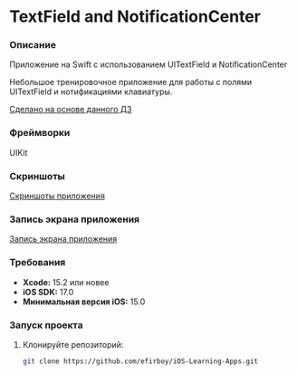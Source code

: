 # TextField and NotificationCenter

### Описание
Приложение на Swift с использованием UITextField и NotificationCenter

Небольшое тренировочное приложение для работы с полями UITextField и нотификациями клавиатуры.

[Сделано на основе данного ДЗ](https://vk.com/topic-139873795_36215935)

### Фреймворки
UIKit

### Скриншоты
[Скриншоты приложения](https://github.com/efirboy/iOS-Learning-Apps/raw/main/Lesson%209%20-%20TextField%20and%20NotificationCenter/UITextField(myApp)/Screenshots)


### Запись экрана приложения
[Запись экрана приложения](https://github.com/efirboy/iOS-Learning-Apps/raw/main/Lesson%209%20-%20TextField%20and%20NotificationCenter/UITextField(myApp)/Videos/TextFieldApp.mov)


### Требования
- **Xcode:** 15.2 или новее
- **iOS SDK:** 17.0
- **Минимальная версия iOS:** 15.0

### Запуск проекта
1. Клонируйте репозиторий:
   ```bash
   git clone https://github.com/efirboy/iOS-Learning-Apps.git
